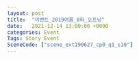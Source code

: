 ```yaml
---
layout: post
title:  "이벤트_2019여름_0화_오프닝"
date:   2021-12-14 13:00:00 +0000
categories: Event
Tags: Story Event
SceneCode: ["scene_evt190627_cp0_q1_s10"]
---
```


